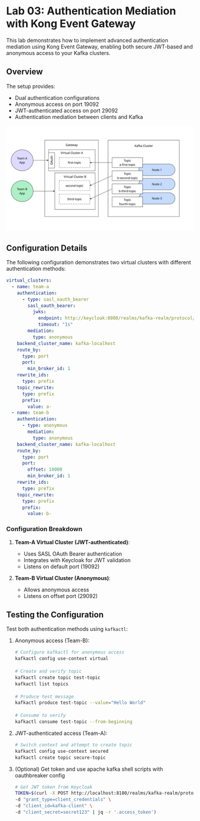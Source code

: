# Lab 03: Authentication Mediation with Kong Event Gateway

This lab demonstrates how to implement advanced authentication mediation using Kong Event Gateway, enabling both secure JWT-based and anonymous access to your Kafka clusters.

## Overview

The setup provides:

- Dual authentication configurations
- Anonymous access on port 19092
- JWT-authenticated access on port 29092
- Authentication mediation between clients and Kafka

![auth-mediation](images/auth-mediation.jpg)

## Configuration Details

The following configuration demonstrates two virtual clusters with different authentication methods:

```yaml
virtual_clusters:
  - name: team-a
    authentication:
      - type: sasl_oauth_bearer
        sasl_oauth_bearer:
          jwks:
            endpoint: http://keycloak:8080/realms/kafka-realm/protocol/openid-connect/certs
            timeout: "1s"
        mediation:
          type: anonymous
    backend_cluster_name: kafka-localhost
    route_by:
      type: port
      port:
        min_broker_id: 1
    rewrite_ids:
      type: prefix
    topic_rewrite:
      type: prefix
      prefix:
        value: a-
  - name: team-b
    authentication:
      - type: anonymous
        mediation:
          type: anonymous
    backend_cluster_name: kafka-localhost
    route_by:
      type: port
      port:
        offset: 10000
        min_broker_id: 1
    rewrite_ids:
      type: prefix
    topic_rewrite:
      type: prefix
      prefix:
        value: b-
```

### Configuration Breakdown

1. **Team-A Virtual Cluster (JWT-authenticated)**:

   - Uses SASL OAuth Bearer authentication
   - Integrates with Keycloak for JWT validation
   - Listens on default port (19092)

2. **Team-B Virtual Cluster (Anonymous)**:
   - Allows anonymous access
   - Listens on offset port (29092)

## Testing the Configuration

Test both authentication methods using `kafkactl`:

1. Anonymous access (Team-B):

   ```bash
   # Configure kafkactl for anonymous access
   kafkactl config use-context virtual

   # Create and verify topic
   kafkactl create topic test-topic
   kafkactl list topics

   # Produce test message
   kafkactl produce test-topic --value="Hello World"

   # Consume to verify
   kafkactl consume test-topic --from-beginning
   ```

2. JWT-authenticated access (Team-A):

   ```bash
   # Switch context and attempt to create topic
   kafkactl config use-context secured
   kafkactl create topic secure-topic
   ```

3. (Optional) Get token and use apache kafka shell scripts with oauthbreaker config

   ```bash
   # Get JWT token from Keycloak
   TOKEN=$(curl -X POST http://localhost:8180/realms/kafka-realm/protocol/openid-connect/token \
   -d "grant_type=client_credentials" \
   -d "client_id=kafka-client" \
   -d "client_secret=secret123" | jq -r '.access_token')
   ```
